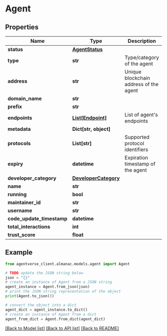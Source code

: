 # Agent


## Properties

Name | Type | Description | Notes
------------ | ------------- | ------------- | -------------
**status** | [**AgentStatus**](AgentStatus.md) |  | 
**type** | **str** | Type/category of the agent | 
**address** | **str** | Unique blockchain address of the agent | 
**domain_name** | **str** |  | [optional] 
**prefix** | **str** |  | [optional] 
**endpoints** | [**List[Endpoint]**](Endpoint.md) | List of agent&#39;s endpoints | 
**metadata** | **Dict[str, object]** |  | [optional] 
**protocols** | **List[str]** | Supported protocol identifiers | 
**expiry** | **datetime** | Expiration timestamp of the agent | 
**developer_category** | [**DeveloperCategory**](DeveloperCategory.md) |  | [optional] 
**name** | **str** |  | [optional] 
**running** | **bool** |  | [optional] 
**maintainer_id** | **str** |  | [optional] 
**username** | **str** |  | [optional] 
**code_update_timestamp** | **datetime** |  | [optional] 
**total_interactions** | **int** |  | [optional] 
**trust_score** | **float** |  | [optional] 

## Example

```python
from agentverse_client.almanac.models.agent import Agent

# TODO update the JSON string below
json = "{}"
# create an instance of Agent from a JSON string
agent_instance = Agent.from_json(json)
# print the JSON string representation of the object
print(Agent.to_json())

# convert the object into a dict
agent_dict = agent_instance.to_dict()
# create an instance of Agent from a dict
agent_from_dict = Agent.from_dict(agent_dict)
```
[[Back to Model list]](../README.md#documentation-for-models) [[Back to API list]](../README.md#documentation-for-api-endpoints) [[Back to README]](../README.md)


